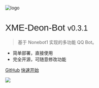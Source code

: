 <!-- _coverpage.md -->

![logo](https://image.179.life/images/deon_avatar_round.png)

# <span style="font-family:'Geist Variable', sans-serif;font-weight:300">XME-Deon-Bot <small>v0.3.1</small></span>

> 基于 Nonebot1 实现的多功能 QQ Bot。

- 简单部署，直接使用
- 完全开源，可随意修改功能

[<i class="fa-brands fa-fw fa-lg fa-github"></i> GitHub](https://github.com/xzadudu179/XME-bot-qq/)
[<i class="fa-light fa-paper-plane"></i> 快速开始](get_started)


![](https://image.179.life/images/desert1.webp)